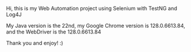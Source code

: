 Hi, this is my Web Automation project using Selenium with TestNG and Log4J

My Java version is the 22nd, my Google Chrome version is 128.0.6613.84, and the WebDriver is the 128.0.6613.84

Thank you and enjoy! :)
